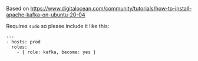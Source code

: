 
Based on https://www.digitalocean.com/community/tutorials/how-to-install-apache-kafka-on-ubuntu-20-04

Requires `sudo` so please include it like this:

```
---
- hosts: prod
  roles:
    - { role: kafka, become: yes }
```
